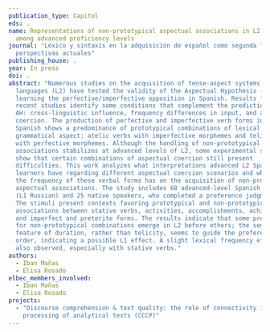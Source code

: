 ```yaml
---
publication_type: Capitol
eds: .
name: Representations of non-prototypical aspectual associations in L2 Spanish
  among advanced proficiency levels
journal: "Léxico y sintaxis en la adquisición de español como segunda lengua:
  perspectivas actuales"
publishing_house: .
year: In press
doi: .
abstract: "Numerous studies on the acquisition of tense-aspect systems in second
  languages (L2) have tested the validity of the Aspectual Hypothesis (AH) in
  learning the perfective/imperfective opposition in Spanish. Results from
  recent studies identify some conditions that complement the predictions of the
  AH: cross-linguistic influence, frequency differences in input, and aspectual
  coercion. The production of perfective and imperfective verb forms in L2
  Spanish shows a predominance of prototypical combinations of lexical and
  grammatical aspect: atelic verbs with imperfective morphemes and telic verbs
  with perfective morphemes. Although the handling of non-prototypical aspectual
  associations stabilizes at advanced levels of L2, some experimental studies
  show that certain combinations of aspectual coercion still present
  difficulties. This work analyzes what interpretations advanced L2 Spanish
  learners have regarding different aspectual coercion scenarios and what effect
  the frequency of these verbal forms has on the acquisition of non-prototypical
  aspectual associations. The study includes 68 advanced-level Spanish learners
  (L1 Russian) and 25 native speakers, who completed a preference judgment task.
  The stimuli present contexts favoring prototypical and non-prototypical
  associations between stative verbs, activities, accomplishments, achievements,
  and imperfect and preterite forms. The results indicate that some preferences
  for non-prototypical combinations emerge in L2 before others; the semantic
  feature of duration, rather than telicity, seems to guide the preference
  order, indicating a possible L1 effect. A slight lexical frequency effect is
  also observed, especially with stative verbs."
authors:
  - Iban Mañas
  - Elisa Rosado
elbec_members_involved:
  - Iban Mañas
  - Elisa Rosado
projects:
  - "Discourse comprehension & text quality: the role of connectivity in the
    processing of analytical texts (CCCP)"
---
```


